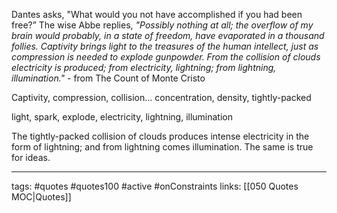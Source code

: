 Dantes asks, "What would you not have accomplished if you had been free?” The wise Abbe replies, *"Possibly nothing at all; the overflow of my brain would probably, in a state of freedom, have evaporated in a thousand follies. Captivity brings light to the treasures of the human intellect, just as compression is needed to explode gunpowder. From the collision of clouds electricity is produced; from electricity, lightning; from lightning, illumination."* - from The Count of Monte Cristo


Captivity, compression, collision... concentration, density, tightly-packed

light, spark, explode, electricity, lightning, illumination

The tightly-packed collision of clouds produces intense electricity in the form of lightning; and from lightning comes illumination. The same is true for ideas.


---
tags: #quotes #quotes100 #active #onConstraints
links: [[050 Quotes MOC|Quotes]]
